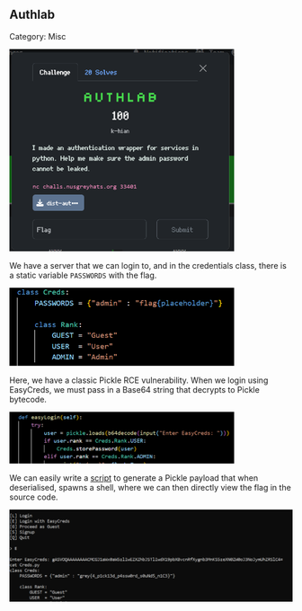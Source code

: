## Authlab

Category: Misc

<img src="images/challenge.png" width=400>

We have a server that we can login to, and in the credentials class, there is a static variable `PASSWORDS` with the flag.  

<img src="images/flag.png" width=400>

Here, we have a classic Pickle RCE vulnerability. When we login using EasyCreds, we must pass in a Base64 string that decrypts to Pickle bytecode.

<img src="images/vuln.png" width=400>

We can easily write a [script](solve.py) to generate a Pickle payload that when deserialised, spawns a shell, where we can then directly view the flag in the source code.

<img src="images/solve.png" width=600>